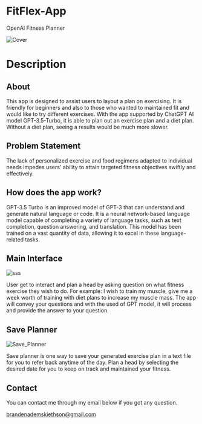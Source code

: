 # FitFlex-App
OpenAI Fitness Planner

![Cover](https://github.com/BrandenAdems/FitFlex-App/assets/88533031/08228eb5-eed9-4274-b750-72d330ef5596)


# Description
## About
This app is designed to assist users to layout a plan on exercising. It is friendly for beginners and also to those who wanted to maintained fit and would like to try different exercises. 
With the app supported by ChatGPT AI model GPT-3.5-Turbo, it is able to plan out an exercise plan and a diet plan. Without a diet plan, seeing a results would be much more slower.

## Problem Statement
The lack of personalized exercise and food regimens adapted to individual needs impedes users' ability to attain targeted fitness objectives swiftly and effectively.

## How does the app work?
GPT-3.5 Turbo is an improved model of GPT-3 that can understand and generate natural language or code. It is a neural network-based language model capable of completing a variety of language tasks, such as text completion, question answering, and translation. 
This model has been trained on a vast quantity of data, allowing it to excel in these language-related tasks.

## Main Interface
![sss](https://github.com/BrandenAdems/FitFlex-App/assets/88533031/2c75c585-40f2-41c4-b6ed-af549d2b53e5)

User get to interact and plan a head by asking question on what fitness exercise they wish to do. For example: I wish to train my muscle, give me a week worth of training with diet plans to increase my muscle mass. The app will convey your questions and with the used of GPT model, it will process and provide the answer to your question.

## Save Planner
![Save_Planner](https://github.com/BrandenAdems/FitFlex-App/assets/88533031/8075a4fc-fc43-4430-86c1-04f46f49c392)

Save planner is one way to save your generated exercise plan in a text file for you to refer back anytime of the day. Plan a head by selecting the desired date for you to keep on track and maintained your fitness.

## Contact
You can contact me through my email below if you got any question.

brandenademskiethson@gmail.com
